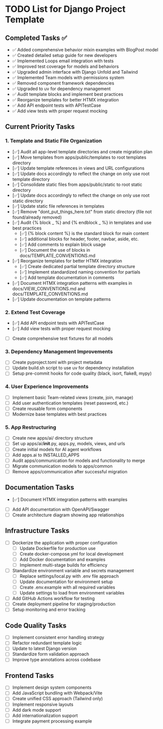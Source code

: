 # TODO List for Django Project Template

## Completed Tasks ✅
- ✅ Added comprehensive behavior mixin examples with BlogPost model
- ✅ Created detailed setup guide for new developers
- ✅ Implemented Loops email integration with tests
- ✅ Improved test coverage for models and behaviors
- ✅ Upgraded admin interface with Django Unfold and Tailwind
- ✅ Implemented Team models with permissions system
- ✅ Removed component framework dependencies
- ✅ Upgraded to uv for dependency management
- ✅ Audit template blocks and implement best practices
- ✅ Reorganize templates for better HTMX integration
- ✅ Add API endpoint tests with APITestCase
- ✅ Add view tests with proper request mocking

## Current Priority Tasks

### 1. Template and Static File Organization
- [✅] Audit all app-level template directories and create migration plan
- [✅] Move templates from apps/public/templates to root templates directory
- [✅] Update template references in views and URL configurations
- [✅] Update docs accordingly to reflect the change on only use root template directory
- [✅] Consolidate static files from apps/public/static to root static directory
- [✅] Update docs accordingly to reflect the change on only use root static directory
- [✅] Update static file references in templates
- [✅] Remove "dont_put_things_here.txt" from static directory (file not found/already removed)
- [✅] Audit {% block _ %} and {% endblock _ %} in templates and use best practices
  - [✅] {% block content %} is the standard block for main content
  - [✅] additional blocks for header, footer, navbar, aside, etc.
  - [✅] Add comments to explain block usage
  - [✅] Document the use of blocks in docs/TEMPLATE_CONVENTIONS.md
- [✅] Reorganize templates for better HTMX integration
  - [✅] Create dedicated partial template directory structure
  - [✅] Implement standardized naming convention for partials
  - [✅] Add template documentation in comments
- [✅] Document HTMX integration patterns with examples in docs/VIEW_CONVENTIONS.md and docs/TEMPLATE_CONVENTIONS.md
- [✅] Update documentation on template patterns

### 2. Extend Test Coverage
- [✅] Add API endpoint tests with APITestCase
- [✅] Add view tests with proper request mocking
- [ ] Create comprehensive test fixtures for all models

### 3. Dependency Management Improvements
- [ ] Create pyproject.toml with project metadata
- [ ] Update build.sh script to use uv for dependency installation
- [ ] Setup pre-commit hooks for code quality (black, isort, flake8, mypy)

### 4. User Experience Improvements
- [ ] Implement basic Team-related views (create, join, manage)
- [ ] Add user authentication templates (reset password, etc.)
- [ ] Create reusable form components
- [ ] Modernize base templates with best practices

### 5. App Restructuring
- [ ] Create new apps/ai/ directory structure 
- [ ] Set up apps/ai/__init__.py, apps.py, models, views, and urls
- [ ] Create initial models for AI agent workflows
- [ ] Add apps.ai to INSTALLED_APPS
- [ ] Audit apps/communication for models and functionality to merge
- [ ] Migrate communication models to apps/common
- [ ] Remove apps/communication after successful migration

## Documentation Tasks
- [✅] Document HTMX integration patterns with examples
- [ ] Add API documentation with OpenAPI/Swagger
- [ ] Create architecture diagram showing app relationships

## Infrastructure Tasks
- [ ] Dockerize the application with proper configuration
  - [ ] Update Dockerfile for production use
  - [ ] Create docker-compose.yml for local development
  - [ ] Add Docker documentation and examples
  - [ ] Implement multi-stage builds for efficiency
- [ ] Standardize environment variable and secrets management
  - [ ] Replace settings/local.py with .env file approach
  - [ ] Update documentation for environment setup
  - [ ] Create .env.example with all required variables
  - [ ] Update settings to load from environment variables
- [ ] Add GitHub Actions workflow for testing
- [ ] Create deployment pipeline for staging/production
- [ ] Setup monitoring and error tracking

## Code Quality Tasks
- [ ] Implement consistent error handling strategy
- [ ] Refactor redundant template logic
- [ ] Update to latest Django version
- [ ] Standardize form validation approach
- [ ] Improve type annotations across codebase

## Frontend Tasks
- [ ] Implement design system components
- [ ] Add JavaScript bundling with Webpack/Vite
- [ ] Create unified CSS approach (Tailwind only)
- [ ] Implement responsive layouts
- [ ] Add dark mode support
- [ ] Add internationalization support
- [ ] Integrate payment processing example